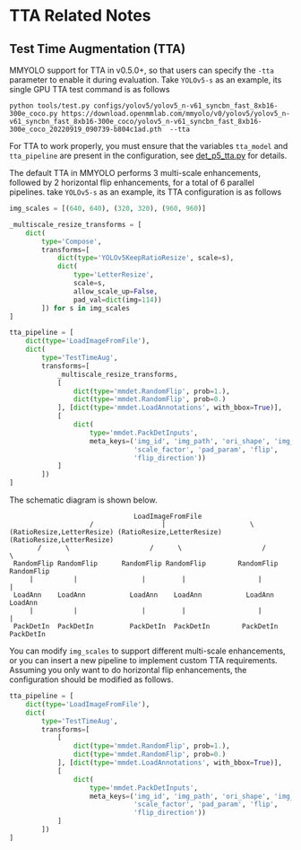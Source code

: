 # TTA Related Notes

## Test Time Augmentation (TTA)

MMYOLO support for TTA in v0.5.0+, so that users can specify the `-tta` parameter to enable it during evaluation. Take `YOLOv5-s` as an example, its single GPU TTA test command is as follows

```shell
python tools/test.py configs/yolov5/yolov5_n-v61_syncbn_fast_8xb16-300e_coco.py https://download.openmmlab.com/mmyolo/v0/yolov5/yolov5_n-v61_syncbn_fast_8xb16-300e_coco/yolov5_n-v61_syncbn_fast_8xb16-300e_coco_20220919_090739-b804c1ad.pth  --tta
```

For TTA to work properly, you must ensure that the variables `tta_model` and `tta_pipeline` are present in the configuration, see [det_p5_tta.py](https://github.com/open-mmlab/mmyolo/blob/dev/configs/_base_/det_p5_tta.py) for details.

The default TTA in MMYOLO performs 3 multi-scale enhancements, followed by 2 horizontal flip enhancements, for a total of 6 parallel pipelines. take `YOLOv5-s` as an example, its TTA configuration is as follows

```python
img_scales = [(640, 640), (320, 320), (960, 960)]

_multiscale_resize_transforms = [
    dict(
        type='Compose',
        transforms=[
            dict(type='YOLOv5KeepRatioResize', scale=s),
            dict(
                type='LetterResize',
                scale=s,
                allow_scale_up=False,
                pad_val=dict(img=114))
        ]) for s in img_scales
]

tta_pipeline = [
    dict(type='LoadImageFromFile'),
    dict(
        type='TestTimeAug',
        transforms=[
            _multiscale_resize_transforms,
            [
                dict(type='mmdet.RandomFlip', prob=1.),
                dict(type='mmdet.RandomFlip', prob=0.)
            ], [dict(type='mmdet.LoadAnnotations', with_bbox=True)],
            [
                dict(
                    type='mmdet.PackDetInputs',
                    meta_keys=('img_id', 'img_path', 'ori_shape', 'img_shape',
                               'scale_factor', 'pad_param', 'flip',
                               'flip_direction'))
            ]
        ])
]
```

The schematic diagram is shown below.

```text
                               LoadImageFromFile
                    /                 |                     \
(RatioResize,LetterResize) (RatioResize,LetterResize) (RatioResize,LetterResize)
       /      \                    /      \                    /        \
 RandomFlip RandomFlip      RandomFlip RandomFlip        RandomFlip RandomFlip
     |          |                |         |                  |         |
 LoadAnn    LoadAnn           LoadAnn    LoadAnn           LoadAnn    LoadAnn
     |          |                |         |                  |         |
 PackDetIn  PackDetIn         PackDetIn  PackDetIn        PackDetIn  PackDetIn
```

You can modify `img_scales` to support different multi-scale enhancements, or you can insert a new pipeline to implement custom TTA requirements. Assuming you only want to do horizontal flip enhancements, the configuration should be modified as follows.

```python
tta_pipeline = [
    dict(type='LoadImageFromFile'),
    dict(
        type='TestTimeAug',
        transforms=[
            [
                dict(type='mmdet.RandomFlip', prob=1.),
                dict(type='mmdet.RandomFlip', prob=0.)
            ], [dict(type='mmdet.LoadAnnotations', with_bbox=True)],
            [
                dict(
                    type='mmdet.PackDetInputs',
                    meta_keys=('img_id', 'img_path', 'ori_shape', 'img_shape',
                               'scale_factor', 'pad_param', 'flip',
                               'flip_direction'))
            ]
        ])
]
```
